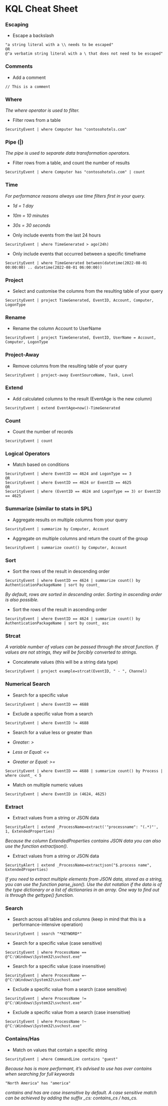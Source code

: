 # KQL Cheat Sheet

### Escaping

- Escape a backslash

```
"a string literal with a \\ needs to be escaped"
OR
@"a verbatim string literal with a \ that does not need to be escaped"
```

### Comments

- Add a comment

```
// This is a comment
```

### Where

*The where operator is used to filter.*

- Filter rows from a table

```
SecurityEvent | where Computer has "contosohotels.com"
```

### Pipe (|)

*The pipe is used to separate data transformation operators.*

- Filter rows from a table, and count the number of results
 
```
SecurityEvent | where Computer has "contosohotels.com" | count
```

### Time

*For performance reasons always use time filters first in your query.*

- *1d = 1 day*
- *10m = 10 minutes*
- *30s = 30 seconds*

- Only include events from the last 24 hours

```
SecurityEvent | where TimeGenerated > ago(24h)
```

- Only include events that occurred between a specific timeframe

```
SecurityEvent | where TimeGenerated between(datetime(2022-08-01 00:00:00) .. datetime(2022-08-01 06:00:00))
```

### Project

- Select and customise the columns from the resulting table of your query

```
SecurityEvent | project TimeGenerated, EventID, Account, Computer, LogonType
```

### Rename

- Rename  the column Account to UserName

```
SecurityEvent | project TimeGenerated, EventID, UserName = Account, Computer, LogonType
```

### Project-Away

- Remove columns from the resulting table of your query

```
SecurityEvent | project-away EventSourceName, Task, Level
```

### Extend

- Add calculated columns to the result (EventAge is the new column)

```
SecurityEvent | extend EventAge=now()-TimeGenerated
```

### Count

- Count the number of records

```
SecurityEvent | count
```

### Logical Operators

- Match based on conditions

```
SecurityEvent | where EventID == 4624 and LogonType == 3
OR
SecurityEvent | where EventID == 4624 or EventID == 4625
OR
SecurityEvent | where (EventID == 4624 and LogonType == 3) or EventID == 4625
```

### Summarize (similar to stats in SPL)

- Aggregate results on multiple columns from your query

```
SecurityEvent | summarize by Computer, Account
```

- Aggregate on multiple columns and return the count of the group

```
SecurityEvent | summarize count() by Computer, Account
```

### Sort

- Sort the rows of the result in descending order

```
SecurityEvent | where EventID == 4624 | summarize count() by AuthenticationPackageName | sort by count_
```

*By default, rows are sorted in descending order. Sorting in ascending order is also possible.*

- Sort the rows of the result in ascending order

```
SecurityEvent | where EventID == 4624 | summarize count() by AuthenticationPackageName | sort by count_ asc
```

### Strcat

*A variable number of values can be passed through the strcat function. If values are not strings, they will be forcibly converted to strings.*

- Concatenate values (this will be a string data type)

```
SecurityEvent | project example=strcat(EventID, " - ", Channel)
```

### Numerical Search

- Search for a specific value

```
SecurityEvent | where EventID == 4688
```

- Exclude a specific value from a search

```
SecurityEvent | where EventID != 4688
```

- Search for a value less or greater than

- *Greater: >*
- *Less or Equal: <=*
- *Greater or Equal: >=*

```
SecurityEvent | where EventID == 4688 | summarize count() by Process | where count_ < 5
```

- Match on multiple numeric values

```
SecurityEvent | where EventID in (4624, 4625)
```

### Extract

- Extract values from a string or JSON data

```
SecurityAlert | extend _ProcessName=extract('"processname": "(.*)"', 1, ExtendedProperties)
```

*Because the column ExtendedProperties contains JSON data you can also use the function extractjson().*

- Extract values from a string or JSON data

```
SecurityAlert | extend _ProcessName=extractjson("$.process name", ExtendedProperties)
```

*If you need to extract multiple elements from JSON data, stored as a string, you can use the function parse_json(). Use the dot notation if the data is of the type dictionary or a list of dictionaries in an array. One way to find out is through the gettype() function.*

### Search

- Search across all tables and columns (keep in mind that this is a performance-intensive operation)

```
SecurityEvent | search "*KEYWORD*"
```

- Search for a specific value (case sensitive)

```
SecurityEvent | where ProcessName == @"C:\Windows\System32\svchost.exe"
```

- Search for a specific value (case insensitive)

```
SecurityEvent | where ProcessName =~ @"C:\Windows\System32\svchost.exe"
```

- Exclude a specific value from a search (case sensitive)

```
SecurityEvent | where ProcessName != @"C:\Windows\System32\svchost.exe"
```

- Exclude a specific value from a search (case insensitive)

```
SecurityEvent | where ProcessName !~ @"C:\Windows\System32\svchost.exe"
```

### Contains/Has

- Match on values that contain a specific string

```
SecurityEvent | where CommandLine contains "guest"
```

*Because has is more performant, it’s advised to use has over contains when searching for full keywords*

```
"North America" has "america"
```

*contains and has are case insensitive by default. A case sensitive match can be achieved by adding the suffix _cs: contains_cs / has_cs.*

